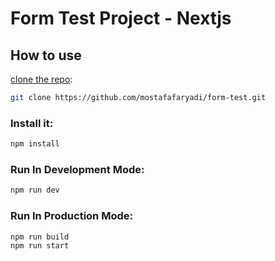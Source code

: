 
# Form Test Project - Nextjs


## How to use

[clone the repo](https://github.com/mostafafaryadi/form-test.git):


```sh
git clone https://github.com/mostafafaryadi/form-test.git
```


### Install it:
```sh
npm install
```

### Run In Development Mode:

```sh
npm run dev
```

### Run In Production Mode:

```sh
npm run build
npm run start
```
